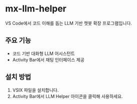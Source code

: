 # mx-llm-helper

VS Code에서 코드 이해를 돕는 LLM 기반 챗봇 확장 프로그램입니다.

## 주요 기능
- 코드 기반 대화형 LLM 어시스턴트
- Activity Bar에서 채팅 인터페이스 제공

## 설치 방법
1. VSIX 파일을 설치합니다.
2. Activity Bar에서 LLM Helper 아이콘을 클릭해 사용하세요.
